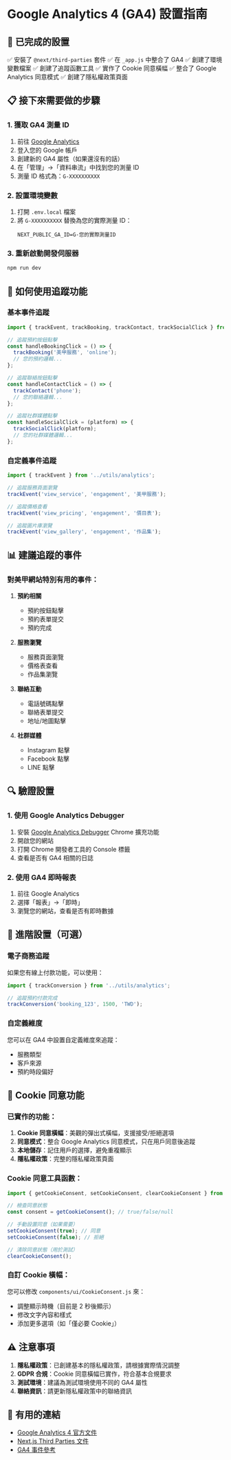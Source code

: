 # Google Analytics 4 (GA4) 設置指南

## 🎯 已完成的設置

✅ 安裝了 `@next/third-parties` 套件
✅ 在 `_app.js` 中整合了 GA4
✅ 創建了環境變數檔案
✅ 創建了追蹤函數工具
✅ 實作了 Cookie 同意橫幅
✅ 整合了 Google Analytics 同意模式
✅ 創建了隱私權政策頁面

## 📋 接下來需要做的步驟

### 1. 獲取 GA4 測量 ID

1. 前往 [Google Analytics](https://analytics.google.com/)
2. 登入您的 Google 帳戶
3. 創建新的 GA4 屬性（如果還沒有的話）
4. 在「管理」→「資料串流」中找到您的測量 ID
5. 測量 ID 格式為：`G-XXXXXXXXXX`

### 2. 設置環境變數

1. 打開 `.env.local` 檔案
2. 將 `G-XXXXXXXXXX` 替換為您的實際測量 ID：
   ```
   NEXT_PUBLIC_GA_ID=G-您的實際測量ID
   ```

### 3. 重新啟動開發伺服器

```bash
npm run dev
```

## 🔧 如何使用追蹤功能

### 基本事件追蹤

```javascript
import { trackEvent, trackBooking, trackContact, trackSocialClick } from '../utils/analytics';

// 追蹤預約按鈕點擊
const handleBookingClick = () => {
  trackBooking('美甲服務', 'online');
  // 您的預約邏輯...
};

// 追蹤聯絡按鈕點擊
const handleContactClick = () => {
  trackContact('phone');
  // 您的聯絡邏輯...
};

// 追蹤社群媒體點擊
const handleSocialClick = (platform) => {
  trackSocialClick(platform);
  // 您的社群媒體邏輯...
};
```

### 自定義事件追蹤

```javascript
import { trackEvent } from '../utils/analytics';

// 追蹤服務頁面瀏覽
trackEvent('view_service', 'engagement', '美甲服務');

// 追蹤價格查看
trackEvent('view_pricing', 'engagement', '價目表');

// 追蹤圖片庫瀏覽
trackEvent('view_gallery', 'engagement', '作品集');
```

## 📊 建議追蹤的事件

### 對美甲網站特別有用的事件：

1. **預約相關**
   - 預約按鈕點擊
   - 預約表單提交
   - 預約完成

2. **服務瀏覽**
   - 服務頁面瀏覽
   - 價格表查看
   - 作品集瀏覽

3. **聯絡互動**
   - 電話號碼點擊
   - 聯絡表單提交
   - 地址/地圖點擊

4. **社群媒體**
   - Instagram 點擊
   - Facebook 點擊
   - LINE 點擊

## 🔍 驗證設置

### 1. 使用 Google Analytics Debugger

1. 安裝 [Google Analytics Debugger](https://chrome.google.com/webstore/detail/google-analytics-debugger/jnkmfdileelhofjcijamephohjechhna) Chrome 擴充功能
2. 開啟您的網站
3. 打開 Chrome 開發者工具的 Console 標籤
4. 查看是否有 GA4 相關的日誌

### 2. 使用 GA4 即時報表

1. 前往 Google Analytics
2. 選擇「報表」→「即時」
3. 瀏覽您的網站，查看是否有即時數據

## 🚀 進階設置（可選）

### 電子商務追蹤

如果您有線上付款功能，可以使用：

```javascript
import { trackConversion } from '../utils/analytics';

// 追蹤預約付款完成
trackConversion('booking_123', 1500, 'TWD');
```

### 自定義維度

您可以在 GA4 中設置自定義維度來追蹤：
- 服務類型
- 客戶來源
- 預約時段偏好

## 🍪 Cookie 同意功能

### 已實作的功能：

1. **Cookie 同意橫幅**：美觀的彈出式橫幅，支援接受/拒絕選項
2. **同意模式**：整合 Google Analytics 同意模式，只在用戶同意後追蹤
3. **本地儲存**：記住用戶的選擇，避免重複顯示
4. **隱私權政策**：完整的隱私權政策頁面

### Cookie 同意工具函數：

```javascript
import { getCookieConsent, setCookieConsent, clearCookieConsent } from '../utils/cookieConsent';

// 檢查同意狀態
const consent = getCookieConsent(); // true/false/null

// 手動設置同意（如果需要）
setCookieConsent(true); // 同意
setCookieConsent(false); // 拒絕

// 清除同意狀態（用於測試）
clearCookieConsent();
```

### 自訂 Cookie 橫幅：

您可以修改 `components/ui/CookieConsent.js` 來：
- 調整顯示時機（目前是 2 秒後顯示）
- 修改文字內容和樣式
- 添加更多選項（如「僅必要 Cookie」）

## ⚠️ 注意事項

1. **隱私權政策**：已創建基本的隱私權政策，請根據實際情況調整
2. **GDPR 合規**：Cookie 同意橫幅已實作，符合基本合規要求
3. **測試環境**：建議為測試環境使用不同的 GA4 屬性
4. **聯絡資訊**：請更新隱私權政策中的聯絡資訊

## 🔗 有用的連結

- [Google Analytics 4 官方文件](https://developers.google.com/analytics/devguides/collection/ga4)
- [Next.js Third Parties 文件](https://nextjs.org/docs/app/building-your-application/optimizing/third-party-libraries)
- [GA4 事件參考](https://developers.google.com/analytics/devguides/collection/ga4/reference/events)
